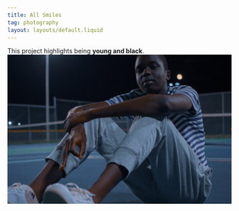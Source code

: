 ```yaml
---
title: All Smiles
tag: photography
layout: layouts/default.liquid 
---
```


This project highlights being **young and black**. 
![late evening gotcha](images/IMG_2039.jpg)
